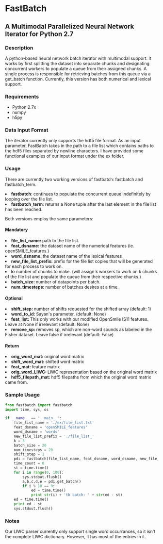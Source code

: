 <h1> FastBatch </h1>
<h2> A Multimodal Parallelized Neural Network Iterator for Python 2.7 </h2>

<h3> Description </h3>
<p>A python-based neural network batch iterator with multimodal support.  It works by first splitting the dataset into separate chunks and designating concurrent workers to populate a queue from their assigned chunks. A single process is responsible for retrieving batches from this queue via a get_batch function.  Currently, this version has both numerical and lexical support.</p>

<h3> Requirements </h3>
<ul>
<li> Python 2.7x</li>
<li> numpy </li>
<li> h5py </li>
</ul>

<h3> Data Input Format </h3>
<p> The iterator currently only supports the hdf5 file format. As an input parameter, FastBatch takes in the path to a file list which contains paths to the hdf5 files separated by newline characters. I have provided some functional examples of our input format under the ex folder.
</p>

<h3> Usage </h3>
<p> There are currently two working versions of fastbatch: fastbatch and fastbatch_term.
<li> <b>fastbatch</b>: continues to populate the concurrent queue indefinitely by looping over the file list.</li>
<li><b>fastbatch_term</b>: returns a None tuple after the last element in the file list has been reached.
</p>
Both versions employ the same parameters:
<h4> Mandatory </h4>
<li><b>file_list_name: </b>path to the file list.</li>
<li><b>feat_dsname: </b>the dataset name of the numerical features (ie. openSMILE_features.)</li>
<li><b>word_dsname: </b>the dataset name of the lexical features</li>
<li><b>new_file_list_prefix: </b>prefix for the file list copies that will be generated for each process to work on.</li>
<li><b>k: </b>number of chunks to make. (will assign k workers to work on k chunks of the file list and populate the queue from their respective chunks.)</li>
<li><b>batch_size: </b>number of datapoints per batch.</li>
<li><b>num_timesteps: </b>number of batches desires at a time.</li>

<h4> Optional </h4>
<li><b>shift_step: </b>number of shifts requested for the shifted array (default: 1)</li>
<li><b>word_to_id: </b>Sayan's parameter. (default: None)</li>
<li><b>feat_list: </b>This only works with our modified OpenSmile IS11 features. Leave at None if irrelevant (default: None)</li>
<li><b>remove_sp: </b>removes sp, which are non-word sounds as labeled in the Fisher dataset.  Leave false if irrelevant (default: False) </li>

<h4> Return </h4>
<li><b>orig_word_mat: </b>original word matrix</li>
<li><b>shift_word_mat: </b>shifted word matrix</b></li>
<li><b>feat_mat: </b>feature matrix</li>
<li><b>orig_word_LIWC: </b>LIWC representation based on the original word matrix </li>
<li><b>hdf5_filepath_mat: </b>hdf5 filepaths from which the original word matrix came from. </li>

<h3> Sample Usage</h3>

```python
from fastbatch import fastbatch
import time, sys, os

if __name__ == '__main__':
	file_list_name = './ex/file_list.txt'
	feat_dsname = 'openSMILE_features'
	word_dsname = 'words'
	new_file_list_prefix = './file_list_'
	k = 3
	batch_size = 20
	num_timesteps = 20
	shift_step = 1
	pdi = fastbatch(file_list_name, feat_dsname, word_dsname, new_file_list_prefix, k, batch_size, num_timesteps, shift_step, feat_list = ['f0', 'shimmer', 'jitter', 'voicing', 'rmsenergy'], remove_sp = True)
	time_count = 0
	st = time.time()
	for i in range(0, 100):
		sys.stdout.flush()
		a,b,c,d,e = pdi.get_batch()
		if i % 10 == 0:
			ed = time.time()
			print str(i) + 'th batch: ' + str(ed - st)
	ed = time.time()
	print ed - st
	sys.stdout.flush()
```

<h3> Notes </h3>
Our LIWC parser currently only support single word occurrances, so it isn't the complete LIWC dictionary.  However, it has most of the entries in it.